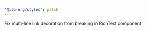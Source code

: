 ```yaml
---
"@ilo-org/styles": patch
---
```


Fix multi-line link decoration from breaking in RichText component
